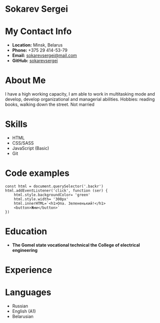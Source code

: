 # Sokarev Sergei

# My Contact Info

- **Location:** Minsk, Belarus
- **Phone:** +375 29 414-53-79
- **Email:** sokarevsergei@mail.com
- **GitHub:** [sokarevsergei](https://github.com/sokarevsergei)

# About Me

I have a high working capacity, I am able to work in multitasking mode and develop, develop organizational and managerial abilities. Hobbies: reading books, walking down the street. Not married

# Skills

- HTML
- CSS/SASS
- JavaScript (Basic)
- Git

# Code examples

```
const html = document.querySelector('.backr')
html.addEventListener('click', function (ser) {
    html.style.backgroundColor= 'green'
    html.style.width= '300px'
    html.innerHTML=`<h1>Опа. Зелененький!</h1>
    <button>Жми</button>`
})

```

# Education

- **The Gomel state vocational technical
  the College of electrical engineering**

# Experience

# Languages

- Russian
- English (A1)
- Belarusian

